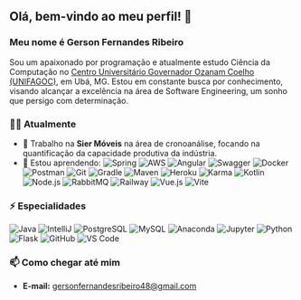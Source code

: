 ## Olá, bem-vindo ao meu perfil! 👋

### Meu nome é Gerson Fernandes Ribeiro

Sou um apaixonado por programação e atualmente estudo Ciência da Computação no [Centro Universitário Governador Ozanam Coelho (UNIFAGOC)](https://www.google.com/maps/place/UNIFAGOC+-+Centro+Universit%C3%A1rio+Governador+Ozanam+Coelho/@-21.1101108,-42.9599958,17z/data=!3m1!4b1!4m6!3m5!1s0xa31b93349a8239:0x398e6341fcf9a284!8m2!3d-21.1101108!4d-42.9574209!16s%2Fg%2F11f2b0w2w0?authuser=0&entry=ttu&g_ep=EgoyMDI0MDgyMS4wIKXMDSoASAFQAw%3D%3D), em Ubá, MG. Estou em constante busca por conhecimento, visando alcançar a excelência na área de Software Engineering, um sonho que persigo com determinação.

### 👨‍💻 Atualmente

- 🔭 Trabalho na **Sier Móveis** na área de cronoanálise, focando na quantificação da capacidade produtiva da indústria.
- 🌱 Estou aprendendo:
  ![Spring](https://cdn.jsdelivr.net/gh/devicons/devicon@latest/icons/spring/spring-original-wordmark.svg) 
  ![AWS](https://cdn.jsdelivr.net/gh/devicons/devicon@latest/icons/amazonwebservices/amazonwebservices-original-wordmark.svg) 
  ![Angular](https://cdn.jsdelivr.net/gh/devicons/devicon@latest/icons/angular/angular-original-wordmark.svg) 
  ![Swagger](https://cdn.jsdelivr.net/gh/devicons/devicon@latest/icons/swagger/swagger-original-wordmark.svg) 
  ![Docker](https://cdn.jsdelivr.net/gh/devicons/devicon@latest/icons/docker/docker-original-wordmark.svg) 
  ![Postman](https://cdn.jsdelivr.net/gh/devicons/devicon@latest/icons/postman/postman-original-wordmark.svg) 
  ![Git](https://cdn.jsdelivr.net/gh/devicons/devicon@latest/icons/git/git-original.svg) 
  ![Gradle](https://cdn.jsdelivr.net/gh/devicons/devicon@latest/icons/gradle/gradle-original-wordmark.svg) 
  ![Maven](https://cdn.jsdelivr.net/gh/devicons/devicon@latest/icons/maven/maven-original-wordmark.svg) 
  ![Heroku](https://cdn.jsdelivr.net/gh/devicons/devicon@latest/icons/heroku/heroku-original-wordmark.svg) 
  ![Karma](https://cdn.jsdelivr.net/gh/devicons/devicon@latest/icons/karma/karma-original.svg) 
  ![Kotlin](https://cdn.jsdelivr.net/gh/devicons/devicon@latest/icons/kotlin/kotlin-original.svg) 
  ![Node.js](https://cdn.jsdelivr.net/gh/devicons/devicon@latest/icons/nodejs/nodejs-original-wordmark.svg) 
  ![RabbitMQ](https://cdn.jsdelivr.net/gh/devicons/devicon@latest/icons/rabbitmq/rabbitmq-original.svg) 
  ![Railway](https://cdn.jsdelivr.net/gh/devicons/devicon@latest/icons/railway/railway-original-wordmark.svg) 
  ![Vue.js](https://cdn.jsdelivr.net/gh/devicons/devicon@latest/icons/vuejs/vuejs-original-wordmark.svg) 
  ![Vite](https://cdn.jsdelivr.net/gh/devicons/devicon@latest/icons/vitejs/vitejs-original.svg) 

### ⚡ Especialidades

  ![Java](https://cdn.jsdelivr.net/gh/devicons/devicon@latest/icons/java/java-original-wordmark.svg) 
  ![IntelliJ](https://cdn.jsdelivr.net/gh/devicons/devicon@latest/icons/intellij/intellij-original.svg) 
  ![PostgreSQL](https://cdn.jsdelivr.net/gh/devicons/devicon@latest/icons/postgresql/postgresql-original-wordmark.svg) 
  ![MySQL](https://cdn.jsdelivr.net/gh/devicons/devicon@latest/icons/mysql/mysql-original-wordmark.svg) 
  ![Anaconda](https://cdn.jsdelivr.net/gh/devicons/devicon@latest/icons/anaconda/anaconda-original.svg) 
  ![Jupyter](https://cdn.jsdelivr.net/gh/devicons/devicon@latest/icons/jupyter/jupyter-original-wordmark.svg) 
  ![Python](https://cdn.jsdelivr.net/gh/devicons/devicon@latest/icons/python/python-original.svg) 
  ![Flask](https://cdn.jsdelivr.net/gh/devicons/devicon@latest/icons/flask/flask-original-wordmark.svg) 
  ![GitHub](https://cdn.jsdelivr.net/gh/devicons/devicon@latest/icons/github/github-original-wordmark.svg) 
  ![VS Code](https://cdn.jsdelivr.net/gh/devicons/devicon@latest/icons/vscode/vscode-original.svg) 

### 📫 Como chegar até mim

- **E-mail:** gersonfernandesribeiro48@gmail.com






<!--
**gersonfribeiro/gersonfribeiro** is a ✨ _special_ ✨ repository because its `README.md` (this file) appears on your GitHub profile.

Here are some ideas to get you started:

-->
